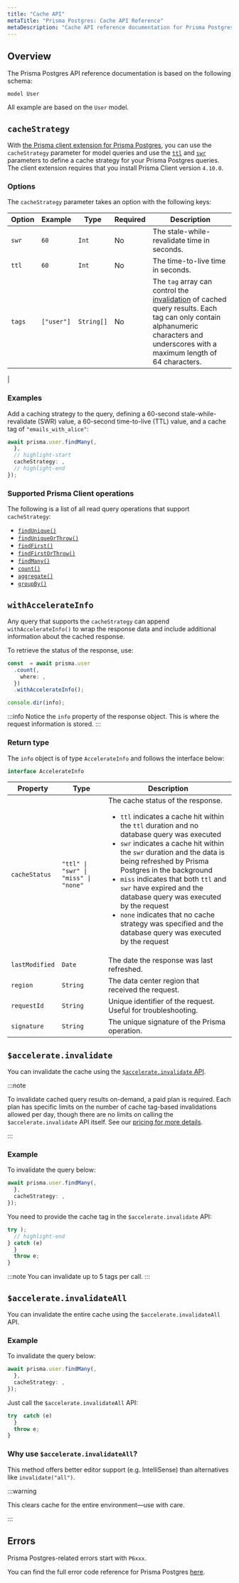 ```yaml
---
title: "Cache API"
metaTitle: "Prisma Postgres: Cache API Reference"
metaDescription: "Cache API reference documentation for Prisma Postgres."
---
```


## Overview

The Prisma Postgres API reference documentation is based on the following schema:

```prisma
model User 
```

All example are based on the `User` model.

## `cacheStrategy`

With [the Prisma client extension for Prisma Postgres](https://www.npmjs.com/package/@prisma/extension-accelerate), you can use the `cacheStrategy` parameter for model queries and use the [`ttl`](/postgres/database/caching#time-to-live-ttl) and [`swr`](/postgres/database/caching#stale-while-revalidate-swr) parameters to define a cache strategy for your Prisma Postgres queries. The client extension requires that you install Prisma Client version `4.10.0`.

### Options

The `cacheStrategy` parameter takes an option with the following keys:

| Option | Example    | Type       | Required | Description                                                                                                                                                                                                                       |
| ------ | ---------- | ---------- | -------- | --------------------------------------------------------------------------------------------------------------------------------------------------------------------------------------------------------------------------------- |
| `swr`  | `60`       | `Int`      | No       | The stale-while-revalidate time in seconds.                                                                                                                                                                                       |
| `ttl`  | `60`       | `Int`      | No       | The time-to-live time in seconds.                                                                                                                                                                                                 |
| `tags` | `["user"]` | `String[]` | No       | The `tag` array can control the [invalidation](/accelerate/api-reference#accelerateinvalidate) of cached query results. Each tag can only contain alphanumeric characters and underscores with a maximum length of 64 characters. |

|

### Examples

Add a caching strategy to the query, defining a 60-second stale-while-revalidate (SWR) value, a 60-second time-to-live (TTL) value, and a cache tag of `"emails_with_alice"`:

```ts
await prisma.user.findMany(,
  },
  // highlight-start
  cacheStrategy: ,
  // highlight-end
});
```

### Supported Prisma Client operations

The following is a list of all read query operations that support `cacheStrategy`:

- [`findUnique()`](/orm/reference/prisma-client-reference#findunique)
- [`findUniqueOrThrow()`](/orm/reference/prisma-client-reference#finduniqueorthrow)
- [`findFirst()`](/orm/reference/prisma-client-reference#findfirst)
- [`findFirstOrThrow()`](/orm/reference/prisma-client-reference#findfirstorthrow)
- [`findMany()`](/orm/reference/prisma-client-reference#findmany)
- [`count()`](/orm/reference/prisma-client-reference#count)
- [`aggregate()`](/orm/reference/prisma-client-reference#aggregate)
- [`groupBy()`](/orm/reference/prisma-client-reference#groupby)

## `withAccelerateInfo`

Any query that supports the `cacheStrategy` can append `withAccelerateInfo()` to wrap the response data and include additional information about the cached response.

To retrieve the status of the response, use:

```ts
const  = await prisma.user
  .count(,
    where: ,
  })
  .withAccelerateInfo();

console.dir(info);
```

:::info
Notice the `info` property of the response object. This is where the request information is stored.
:::

### Return type

The `info` object is of type `AccelerateInfo` and follows the interface below:

```ts
interface AccelerateInfo 
```

| Property       | Type                                  | Description                                                                                                                                                                                                                                                                                                                                                                                                                                                                                                                |
| -------------- | ------------------------------------- | -------------------------------------------------------------------------------------------------------------------------------------------------------------------------------------------------------------------------------------------------------------------------------------------------------------------------------------------------------------------------------------------------------------------------------------------------------------------------------------------------------------------------- |
| `cacheStatus`  | `"ttl" \| "swr" \| "miss" \| "none" ` | The cache status of the response.<br/><ul><li>`ttl` indicates a cache hit within the `ttl` duration and no database query was executed</li><li>`swr` indicates a cache hit within the `swr` duration and the data is being refreshed by Prisma Postgres in the background </li><li>`miss` indicates that both `ttl` and `swr` have expired and the database query was executed by the request </li><li> `none` indicates that no cache strategy was specified and the database query was executed by the request</li></ul> |
| `lastModified` | `Date`                                | The date the response was last refreshed.                                                                                                                                                                                                                                                                                                                                                                                                                                                                                  |
| `region`       | `String`                              | The data center region that received the request.                                                                                                                                                                                                                                                                                                                                                                                                                                                                          |
| `requestId`    | `String`                              | Unique identifier of the request. Useful for troubleshooting.                                                                                                                                                                                                                                                                                                                                                                                                                                                              |
| `signature`    | `String`                              | The unique signature of the Prisma operation.                                                                                                                                                                                                                                                                                                                                                                                                                                                                              |

## `$accelerate.invalidate`

You can invalidate the cache using the [`$accelerate.invalidate` API](/accelerate/).

:::note

To invalidate cached query results on-demand, a paid plan is required. Each plan has specific limits on the number of cache tag-based invalidations allowed per day, though there are no limits on calling the `$accelerate.invalidate` API itself. See our [pricing for more details](https://www.prisma.io/pricing#accelerate).

:::

### Example

To invalidate the query below:

```ts
await prisma.user.findMany(,
  },
  cacheStrategy: ,
});
```

You need to provide the cache tag in the `$accelerate.invalidate` API:

```ts
try );
  // highlight-end
} catch (e) 
  }
  throw e;
}
```

:::note
You can invalidate up to 5 tags per call.
:::

## `$accelerate.invalidateAll`

You can invalidate the entire cache using the `$accelerate.invalidateAll` API.

### Example

To invalidate the query below:

```ts
await prisma.user.findMany(,
  },
  cacheStrategy: ,
});
```

Just call the `$accelerate.invalidateAll` API:

```ts
try  catch (e) 
  }
  throw e;
}
```

### Why use `$accelerate.invalidateAll`?

This method offers better editor support (e.g. IntelliSense) than alternatives like `invalidate("all")`.

:::warning

This clears cache for the entire environment—use with care.

:::

## Errors

Prisma Postgres-related errors start with `P6xxx`.

You can find the full error code reference for Prisma Postgres [here](/postgres/database/api-reference/error-reference).